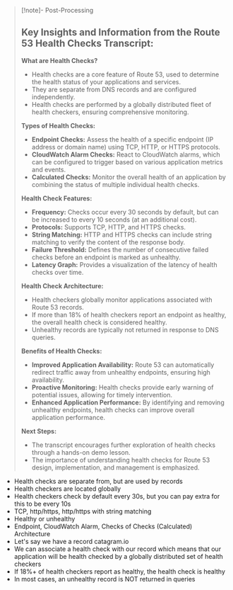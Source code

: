 
>[!note]- Post-Processing
>## Key Insights and Information from the Route 53 Health Checks Transcript:
>
>**What are Health Checks?**
>
>* Health checks are a core feature of Route 53, used to determine the health status of your applications and services.
>* They are separate from DNS records and are configured independently.
>* Health checks are performed by a globally distributed fleet of health checkers, ensuring comprehensive monitoring.
>
>**Types of Health Checks:**
>
>* **Endpoint Checks:** Assess the health of a specific endpoint (IP address or domain name) using TCP, HTTP, or HTTPS protocols.
>* **CloudWatch Alarm Checks:** React to CloudWatch alarms, which can be configured to trigger based on various application metrics and events.
>* **Calculated Checks:** Monitor the overall health of an application by combining the status of multiple individual health checks.
>
>**Health Check Features:**
>
>* **Frequency:** Checks occur every 30 seconds by default, but can be increased to every 10 seconds (at an additional cost).
>* **Protocols:** Supports TCP, HTTP, and HTTPS checks.
>* **String Matching:** HTTP and HTTPS checks can include string matching to verify the content of the response body.
>* **Failure Threshold:** Defines the number of consecutive failed checks before an endpoint is marked as unhealthy.
>* **Latency Graph:** Provides a visualization of the latency of health checks over time.
>
>**Health Check Architecture:**
>
>* Health checkers globally monitor applications associated with Route 53 records.
>* If more than 18% of health checkers report an endpoint as healthy, the overall health check is considered healthy.
>* Unhealthy records are typically not returned in response to DNS queries.
>
>**Benefits of Health Checks:**
>
>* **Improved Application Availability:** Route 53 can automatically redirect traffic away from unhealthy endpoints, ensuring high availability.
>* **Proactive Monitoring:** Health checks provide early warning of potential issues, allowing for timely intervention.
>* **Enhanced Application Performance:** By identifying and removing unhealthy endpoints, health checks can improve overall application performance.
>
>**Next Steps:**
>
>* The transcript encourages further exploration of health checks through a hands-on demo lesson.
>* The importance of understanding health checks for Route 53 design, implementation, and management is emphasized.
>
>
>
>

- Health checks are separate from, but are used by records
- Health checkers are located globally
- Health checkers check by default every 30s, but you can pay extra for this to be every 10s
- TCP, http/https, http/https with string matching
- Healthy or unhealthy
- Endpoint, CloudWatch Alarm, Checks of Checks (Calculated)
Architecture
- Let's say we have a record catagram.io
- We can associate a health check with our record which means that our application will be health checked by a globally distributed set of health checkers
- If 18%+ of health checkers report as healthy, the health check is healthy
- In most cases, an unhealthy record is NOT returned in queries
